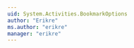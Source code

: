 ```yaml
---
uid: System.Activities.BookmarkOptions
author: "Erikre"
ms.author: "erikre"
manager: "erikre"
---
```

